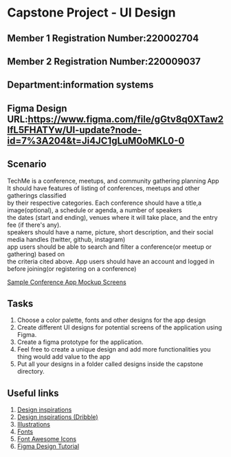 # Capstone Project - UI Design

## Member 1 Registration Number:220002704

## Member 2 Registration Number:220009037

## Department:information systems

## Figma Design URL:https://www.figma.com/file/gGtv8q0XTaw2IfL5FHATYw/UI-update?node-id=7%3A204&t=Ji4JC1gLuM0oMKL0-0

## Scenario

TechMe is a conference, meetups, and community gathering planning App <br>
It should have features of listing of conferences, meetups and other gatherings classified <br>
by their respective categories. Each conference should have a title,a image(optional), a schedule or agenda, a number of speakers <br>
the dates (start and ending), venues where it will take place, and the entry fee (if there's any). <br>
speakers should have a name, picture, short description, and their social media handles (twitter, github, instagram)<br>
app users should be able to search and filter a conference(or meetup or gathering) based on <br>
the criteria cited above. App users should have an account and logged in before joining(or registering on a conference) <br>


[Sample Conference App Mockup Screens](https://www.figma.com/file/wadC89Pj6fm6VRDLxPpJbz/UI?node-id=7%3A204)

## Tasks
1. Choose a color palette, fonts and other designs for the app design
2. Create different UI designs for potential screens of the application using Figma.
3. Create a figma prototype for the application.
4. Feel free to create a unique design and add more functionalities you thing would add value to the app
5. Put all your designs in a folder called designs inside the capstone directory.


## Useful links

1. [Design inspirations](https://www.behance.net/search/projects?search=mobile+app+design&tracking_source=typeahead_search_suggestion)
2. [Design inspirations (Dribble)](https://dribbble.com/shots/following/mobile)
3. [Illustrations](https://undraw.co/)
4. [Fonts](https://fonts.google.com/)
5. [Font Awesome Icons](https://fontawesome.com/icons)
6. [Figma Design Tutorial](https://www.youtube.com/watch?v=FTFaQWZBqQ8)
